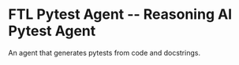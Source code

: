 

FTL Pytest Agent -- Reasoning AI Pytest Agent
==========================================

An agent that generates pytests from code and docstrings.


